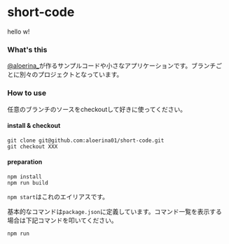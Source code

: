 # short-code
hello w!
### What's this
<a href="https://twitter.com/aloerina_" target="_blank">@aloerina_</a>が作るサンプルコードや小さなアプリケーションです。ブランチごとに別々のプロジェクトとなっています。

### How to use

任意のブランチのソースをcheckoutして好きに使ってください。

#### install & checkout

```
git clone git@github.com:aloerina01/short-code.git
git checkout XXX
```

#### preparation

```
npm install
npm run build
```

`npm start`はこれのエイリアスです。

基本的なコマンドは`package.json`に定義しています。コマンド一覧を表示する場合は下記コマンドを叩いてください。

```
npm run
```
